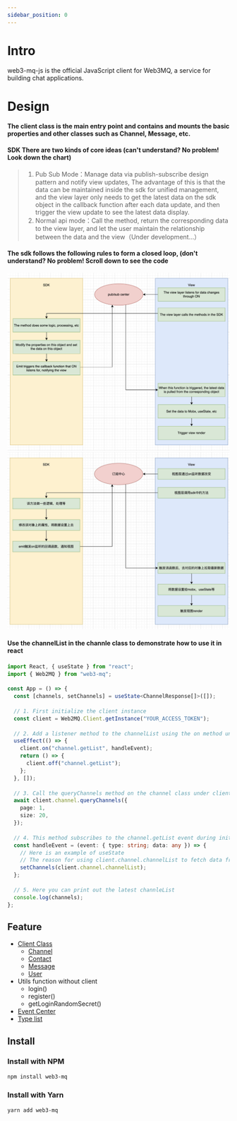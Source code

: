 ```yaml
---
sidebar_position: 0
---
```


# Intro

web3-mq-js is the official JavaScript client for Web3MQ, a service for building chat applications.

# Design

#### The client class is the main entry point and contains and mounts the basic properties and other classes such as Channel, Message, etc.

#### SDK There are two kinds of core ideas (can't understand? No problem! Look down the chart)

> 1. Pub Sub Mode：Manage data via publish-subscribe design pattern and notify view updates, The advantage of this is that the data can be maintained inside the sdk for unified management, and the view layer only needs to get the latest data on the sdk object in the callback function after each data update, and then trigger the view update to see the latest data display.
> 2. Normal api mode：Call the method, return the corresponding data to the view layer, and let the user maintain the relationship between the data and the view（Under development...）

#### The sdk follows the following rules to form a closed loop, (don't understand? No problem! Scroll down to see the code

![image](../../static/img/sdkProcessEn.png)
![image](../../static/img/sdkProcess.jpg)

#### Use the channelList in the channle class to demonstrate how to use it in react

```ts
import React, { useState } from "react";
import { Web2MQ } from "web3-mq";

const App = () => {
  const [channels, setChannels] = useState<ChannelResponse[]>([]);

  // 1. First initialize the client instance
  const client = Web2MQ.Client.getInstance("YOUR_ACCESS_TOKEN");

  // 2. Add a listener method to the channelList using the on method under the client when the component is initialized
  useEffect(() => {
    client.on("channel.getList", handleEvent);
    return () => {
      client.off("channel.getList");
    };
  }, []);

  // 3. Call the queryChannels method on the channel class under client to get the channelList data
  await client.channel.queryChannels({
    page: 1,
    size: 20,
  });

  // 4. This method subscribes to the channel.getList event during initialization, and after doing some logic in the client.channel.queryChannels method, it will call the emit method to notify all subscribers, which means it will execute this function, and when this function is executed, it means that the channel class We just need to get the latest channelList data from client.channel, and then we can assign it to mobx, redux, useContext, useState, etc. that can trigger view rendering.
  const handleEvent = (event: { type: string; data: any }) => {
    // Here is an example of useState
    // The reason for using client.channel.channelList to fetch data from the sdk tree, rather than using the data returned directly, is to maintain data consistency
    setChannels(client.channel.channelList);
  };

  // 5. Here you can print out the latest channleList
  console.log(channels);
};
```

## Feature

- [Client Class](/docs/Web3MQ-SDK/JS-SDK/client)
  - [Channel](/docs/Web3MQ-SDK/JS-SDK/channel)
  - [Contact](/docs/Web3MQ-SDK/JS-SDK/contact)
  - [Message](/docs/Web3MQ-SDK/JS-SDK/message)
  - [User](/docs/Web3MQ-SDK/JS-SDK/user/)
  <!-- - [User](/docs/Web3MQ-SDK/JS-SDK/) -->
- Utils function without client
  - login()
  - register()
  - getLoginRandomSecret()
- [Event Center](/docs/Web3MQ-SDK/JS-SDK/eventCenter)
- [Type list](/docs//Web3MQ-SDK/JS-SDK/types)

## Install

### Install with NPM

```bash
npm install web3-mq
```

### Install with Yarn

```bash
yarn add web3-mq
```
